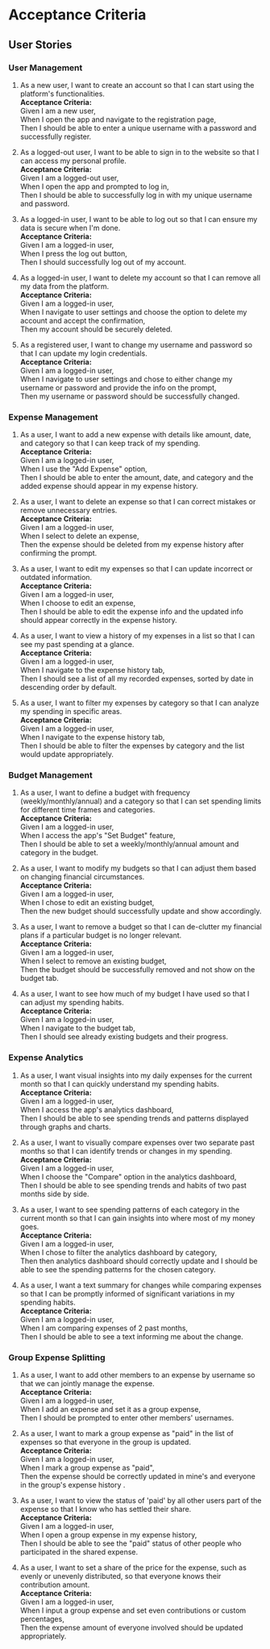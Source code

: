 # Acceptance Criteria

## User Stories

### User Management

1. As a new user, I want to create an account so that I can start using the platform's functionalities.\
**Acceptance Criteria:**\
Given I am a new user,\
When I open the app and navigate to the registration page,\
Then I should be able to enter a unique username with a password and successfully register.

2. As a logged-out user, I want to be able to sign in to the website so that I can access my personal profile.\
**Acceptance Criteria:**\
Given I am a logged-out user,\
When I open the app and prompted to log in,\
Then I should be able to successfully log in with my unique username and password.

3. As a logged-in user, I want to be able to log out so that I can ensure my data is secure when I'm done.\
**Acceptance Criteria:**\
Given I am a logged-in user,\
When I press the log out button,\
Then I should successfully log out of my account.

4. As a logged-in user, I want to delete my account so that I can remove all my data from the platform.\
**Acceptance Criteria:**\
Given I am a logged-in user,\
When I navigate to user settings and choose the option to delete my account and accept the confirmation,\
Then my account should be securely deleted.

5. As a registered user, I want to change my username and password so that I can update my login credentials.\
**Acceptance Criteria:**\
Given I am a logged-in user,\
When I navigate to user settings and chose to either change my username or password and provide the info on the prompt,\
Then my username or password should be successfully changed.

### Expense Management

1. As a user, I want to add a new expense with details like amount, date, and category so that I can keep track of my spending.\
**Acceptance Criteria:**\
Given I am a logged-in user,\
When I use the "Add Expense" option,\
Then I should be able to enter the amount, date, and category and the added expense should appear in my expense history.

2. As a user, I want to delete an expense so that I can correct mistakes or remove unnecessary entries.\
**Acceptance Criteria:**\
Given I am a logged-in user,\
When I select to delete an expense,\
Then the expense should be deleted from my expense history after confirming the prompt.

3. As a user, I want to edit my expenses so that I can update incorrect or outdated information.\
**Acceptance Criteria:**\
Given I am a logged-in user,\
When I choose to edit an expense,\
Then I should be able to edit the expense info and the updated info should appear correctly in the expense history.

4. As a user, I want to view a history of my expenses in a list so that I can see my past spending at a glance.\
**Acceptance Criteria:**\
Given I am a logged-in user,\
When I navigate to the expense history tab,\
Then I should see a list of all my recorded expenses, sorted by date in descending order by default.

5. As a user, I want to filter my expenses by category so that I can analyze my spending in specific areas.\
**Acceptance Criteria:**\
Given I am a logged-in user,\
When I navigate to the expense history tab,\
Then I should be able to filter the expenses by category and the list would update appropriately.

### Budget Management

1. As a user, I want to define a budget with frequency (weekly/monthly/annual) and a category so that I can set spending limits for different time frames and categories.\
**Acceptance Criteria:**\
Given I am a logged-in user,\
When I access the app's "Set Budget" feature,\
Then I should be able to set a weekly/monthly/annual amount and category in the budget.

2. As a user, I want to modify my budgets so that I can adjust them based on changing financial circumstances.\
**Acceptance Criteria:**\
Given I am a logged-in user,\
When I chose to edit an existing budget,\
Then the new budget should successfully update and show accordingly.

3. As a user, I want to remove a budget so that I can de-clutter my financial plans if a particular budget is no longer relevant.\
**Acceptance Criteria:**\
Given I am a logged-in user,\
When I select to remove an existing budget,\
Then the budget should be successfully removed and not show on the budget tab.

4. As a user, I want to see how much of my budget I have used so that I can adjust my spending habits.\
**Acceptance Criteria:**\
Given I am a logged-in user,\
When I navigate to the budget tab,\
Then I should see already existing budgets and their progress.

### Expense Analytics

1. As a user, I want visual insights into my daily expenses for the current month so that I can quickly understand my spending habits.\
**Acceptance Criteria:**\
Given I am a logged-in user,\
When I access the app's analytics dashboard,\
Then I should be able to see spending trends and patterns displayed through graphs and charts.

2. As a user, I want to visually compare expenses over two separate past months so that I can identify trends or changes in my spending.\
**Acceptance Criteria:**\
Given I am a logged-in user,\
When I choose the "Compare" option in the analytics dashboard,\
Then I should be able to see spending trends and habits of two past months side by side.

3. As a user, I want to see spending patterns of each category in the current month so that I can gain insights into where most of my money goes.\
**Acceptance Criteria:**\
Given I am a logged-in user,\
When I chose to filter the analytics dashboard by category,\
Then then analytics dashboard should correctly update and I should be able to see the spending patterns for the chosen category.

4. As a user, I want a text summary for changes while comparing expenses so that I can be promptly informed of significant variations in my spending habits.\
**Acceptance Criteria:**\
Given I am a logged-in user,\
When I am comparing expenses of 2 past months,\
Then I should be able to see a text informing me about the change.

### Group Expense Splitting

1. As a user, I want to add other members to an expense by username so that we can jointly manage the expense.\
**Acceptance Criteria:**\
Given I am a logged-in user,\
When I add an expense and set it as a group expense,\
Then I should be prompted to enter other members' usernames.

2. As a user, I want to mark a group expense as "paid" in the list of expenses so that everyone in the group is updated.\
**Acceptance Criteria:**\
Given I am a logged-in user,\
When I mark a group expense as "paid",\
Then the expense should be correctly updated in mine's and everyone in the group's expense history .

3. As a user, I want to view the status of 'paid' by all other users part of the expense so that I know who has settled their share.\
**Acceptance Criteria:**\
Given I am a logged-in user,\
When I open a group expense in my expense history,\
Then I should be able to see the "paid" status of other people who participated in the shared expense.

4. As a user, I want to set a share of the price for the expense, such as evenly or unevenly distributed, so that everyone knows their contribution amount.\
**Acceptance Criteria:**\
Given I am a logged-in user,\
When I input a group expense and set even contributions or custom percentages,\
Then the expense amount of everyone involved should be updated appropriately.

